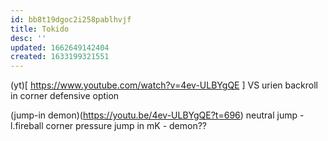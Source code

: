```yaml
---
id: bb8t19dgoc2i258pablhvjf
title: Tokido
desc: ''
updated: 1662649142404
created: 1633199321551
---
```

(yt)[ https://www.youtube.com/watch?v=4ev-ULBYgQE ]
VS urien
backroll in corner
    defensive option

(jump-in demon)(https://youtu.be/4ev-ULBYgQE?t=696)
neutral jump - l.fireball
    corner pressure 
    jump in mK - demon??
    
